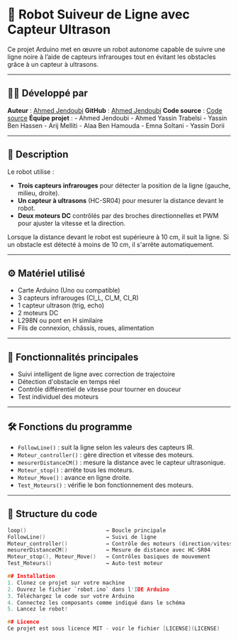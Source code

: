 # 🤖 Robot Suiveur de Ligne avec Capteur Ultrason

Ce projet Arduino met en œuvre un robot autonome capable de suivre une ligne noire à l’aide de capteurs infrarouges tout en évitant les obstacles grâce à un capteur à ultrasons.

---

## 👨‍💻 Développé par
**Auteur** : [Ahmed Jendoubi](https://www.instagram.com/volk._.00011000/)
**GitHub** : [Ahmed Jendoubi](https://github.com/AhmedGhost24)
**Code source** : [Code source](https://github.com/AhmedGhost24/robot-suiveur-ligne)
**Équipe projet** : 
    - Ahmed Jendoubi
    - Ahmed Yassin Trabelsi
    - Yassin Ben Hassen
    - Arij Melliti
    - Alaa Ben Hamouda
    - Emna Soltani
    - Yassin Dorii

---

## 📌 Description

Le robot utilise :
- **Trois capteurs infrarouges** pour détecter la position de la ligne (gauche, milieu, droite).
- **Un capteur à ultrasons** (HC-SR04) pour mesurer la distance devant le robot.
- **Deux moteurs DC** contrôlés par des broches directionnelles et PWM pour ajuster la vitesse et la direction.

Lorsque la distance devant le robot est supérieure à 10 cm, il suit la ligne. Si un obstacle est détecté à moins de 10 cm, il s'arrête automatiquement.

---

## ⚙️ Matériel utilisé

- Carte Arduino (Uno ou compatible)
- 3 capteurs infrarouges (CI_L, CI_M, CI_R)
- 1 capteur ultrason (trig, echo)
- 2 moteurs DC
- L298N ou pont en H similaire
- Fils de connexion, châssis, roues, alimentation

---

## 🧠 Fonctionnalités principales

- Suivi intelligent de ligne avec correction de trajectoire
- Détection d'obstacle en temps réel
- Contrôle différentiel de vitesse pour tourner en douceur
- Test individuel des moteurs

---

## 🛠️ Fonctions du programme

- `FollowLine()` : suit la ligne selon les valeurs des capteurs IR.
- `Moteur_controller()` : gère direction et vitesse des moteurs.
- `mesurerDistanceCM()` : mesure la distance avec le capteur ultrasonique.
- `Moteur_stop()` : arrête tous les moteurs.
- `Moteur_Move()` : avance en ligne droite.
- `Test_Moteurs()` : vérifie le bon fonctionnement des moteurs.

---

## 📂 Structure du code

```c
loop()                         → Boucle principale
FollowLine()                   → Suivi de ligne
Moteur_controller()            → Contrôle des moteurs (direction/vitesse)
mesurerDistanceCM()            → Mesure de distance avec HC-SR04
Moteur_stop(), Moteur_Move()   → Contrôles basiques de mouvement
Test_Moteurs()                 → Auto-test moteur

## Installation
1. Clonez ce projet sur votre machine
2. Ouvrez le fichier `robot.ino` dans l'IDE Arduino
3. Téléchargez le code sur votre Arduino
4. Connectez les composants comme indiqué dans le schéma
5. Lancez le robot!

## Licence
Ce projet est sous licence MIT - voir le fichier [LICENSE](LICENSE)
